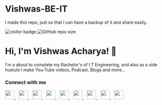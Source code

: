 # Vishwas-BE-IT
I made this repo, just so that i can have a backup of it and share easily.

![visitor badge](https://visitor-badge.glitch.me/badge?page_id=vishwasrachary.visitor-badge)
<img alt="GitHub repo size" src="https://img.shields.io/github/repo-size/vishwasracharya/Vishwas-BE-IT?color=red">


# Hi, I'm Vishwas Acharya! 👋

I'm a about to complete my Bachelor's of I.T Engineering, and also as a side hustule I make You-Tube videos, Podcast, Blogs and more...

### Connect with me
  <a href="https://twitter.com/vishwasracharya">
    <img width="30px" src="https://www.vectorlogo.zone/logos/twitter/twitter-official.svg" />
  </a>&ensp;
  <a href="https://www.linkedin.com/in/vishwasracharya">
    <img width="30px" src="https://www.vectorlogo.zone/logos/linkedin/linkedin-icon.svg" />
  </a>&ensp;
  <a href="https://www.vishwasracharya.gitgub.io">
    <img width="30px" src="https://img.icons8.com/fluency/48/000000/domain.png" />
  </a>&ensp;
  <a href="https://www.instagram.com/vishwasracharya">
    <img width="30px" src="https://www.vectorlogo.zone/logos/instagram/instagram-icon.svg" />
  </a>&ensp;
  <a href="https://t.me/vishwasacharya">
    <img width="30px" src="https://www.vectorlogo.zone/logos/telegram/telegram-icon.svg" />
  </a>&ensp;
  <a href="https://vishwasacharya.blogspot.com">
    <img width="30px" src="https://img.icons8.com/color/48/000000/blogger.png" />
  </a>&ensp;
  <a href="https://youtube.com/c/VishwasAcharya">
    <img width="30px" src="https://www.vectorlogo.zone/logos/youtube/youtube-icon.svg" />
  </a>&ensp;
  <a href="https://snapchat.com/add/vishwasracharya">
    <img width="30px" src="https://www.vectorlogo.zone/logos/snapchat/snapchat-icon.svg" />
  </a>&ensp;
  <a href="https://facebook.com/vishwasracharya">
    <img width="30px" src="https://www.vectorlogo.zone/logos/facebook/facebook-icon.svg" />
  </a>
